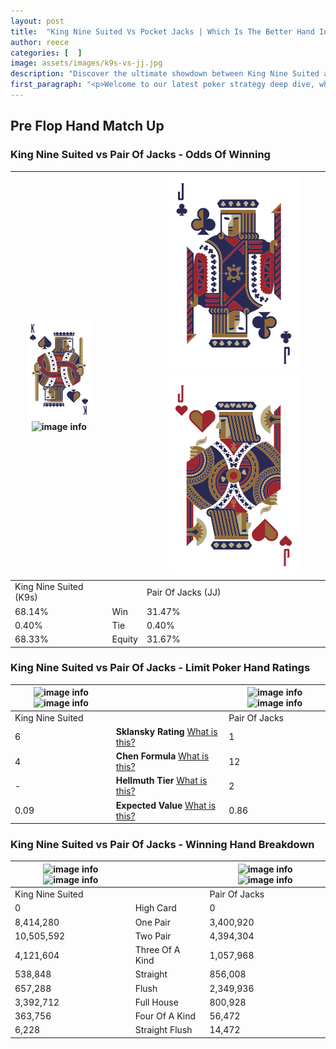 ```yaml
---
layout: post
title:  "King Nine Suited Vs Pocket Jacks | Which Is The Better Hand In Poker? A Complete Guide"
author: reece
categories: [  ]
image: assets/images/k9s-vs-jj.jpg
description: "Discover the ultimate showdown between King Nine Suited and Pair Of Jacks in poker! Uncover the odds, strategies, and scenarios where one hand triumphs over the other. Get ready to up your poker game with this thrilling analysis."
first_paragraph: "<p>Welcome to our latest poker strategy deep dive, where we're pitting two distinct hands against each other in a high-stakes showdown: King Nine Suited vs Pair Of Jacks.</p><p>In the dynamic world of poker, every decision counts, and knowing which hand holds the upper hand is key to your success at the table.</p><p>In this article, we'll dissect these two hands, explore the scenarios where one dominates the other, and equip you with the knowledge to make strategic choices that can tip the odds in your favor.</p><p>Get ready to unravel the intriguing dynamics of these poker hands and elevate your game to new heights.</p>"
---
```




[comment]: # (sp0)

## Pre Flop Hand Match Up

<div class="table hand-ratings" markdown="1"> 



### King Nine Suited vs Pair Of Jacks - Odds Of Winning


    
| ![image info](assets/images/hand1/K.png) ![image info](assets/images/hand1/9s.png) |  | ![image info](assets/images/hand2/J.png) ![image info](assets/images/hand2/jo.png) |
| -------- | -------- | -------- |
| King Nine Suited (K9s) |  | Pair Of Jacks (JJ) |
| 68.14% | Win | 31.47% |
| 0.40% | Tie | 0.40% |
| 68.33% | Equity | 31.67% |




[comment]: # (sp1)



### King Nine Suited vs Pair Of Jacks - Limit Poker Hand Ratings


    
| ![image info](https://www.riverpairs.com/assets/images/hand1/K.png) ![image info](https://www.riverpairs.com/assets/images/hand1/9s.png) |  | ![image info](https://www.riverpairs.com/assets/images/hand2/J.png) ![image info](https://www.riverpairs.com/assets/images/hand2/jo.png) |
| -------- | -------- | -------- |
| King Nine Suited |  | Pair Of Jacks |
| 6 | **Sklansky Rating** [What is this?](/sklansky-rating-explained) | 1 |
| 4 | **Chen Formula** [What is this?](/chen-formula-explained) | 12 |
| - | **Hellmuth Tier** [What is this?](/Hellmuth-tier-explained) | 2 |
| 0.09 | **Expected Value** [What is this?](/expected-value-explained) | 0.86 |




[comment]: # (sp2)



### King Nine Suited vs Pair Of Jacks - Winning Hand Breakdown


    
| ![image info](https://www.riverpairs.com/assets/images/hand1/K.png) ![image info](https://www.riverpairs.com/assets/images/hand1/9s.png) |  | ![image info](https://www.riverpairs.com/assets/images/hand2/J.png) ![image info](https://www.riverpairs.com/assets/images/hand2/jo.png) |
| -------- | -------- | -------- |
| King Nine Suited |  | Pair Of Jacks |
| 0 | High Card | 0 |
| 8,414,280 | One Pair | 3,400,920 |
| 10,505,592 | Two Pair | 4,394,304 |
| 4,121,604 | Three Of A Kind | 1,057,968 |
| 538,848 | Straight | 856,008 |
| 657,288 | Flush | 2,349,936 |
| 3,392,712 | Full House | 800,928 |
| 363,756 | Four Of A Kind | 56,472 |
| 6,228 | Straight Flush | 14,472 |




[comment]: # (sp3)



</div>

[comment]: # (sp4)



[comment]: # (sp5)

